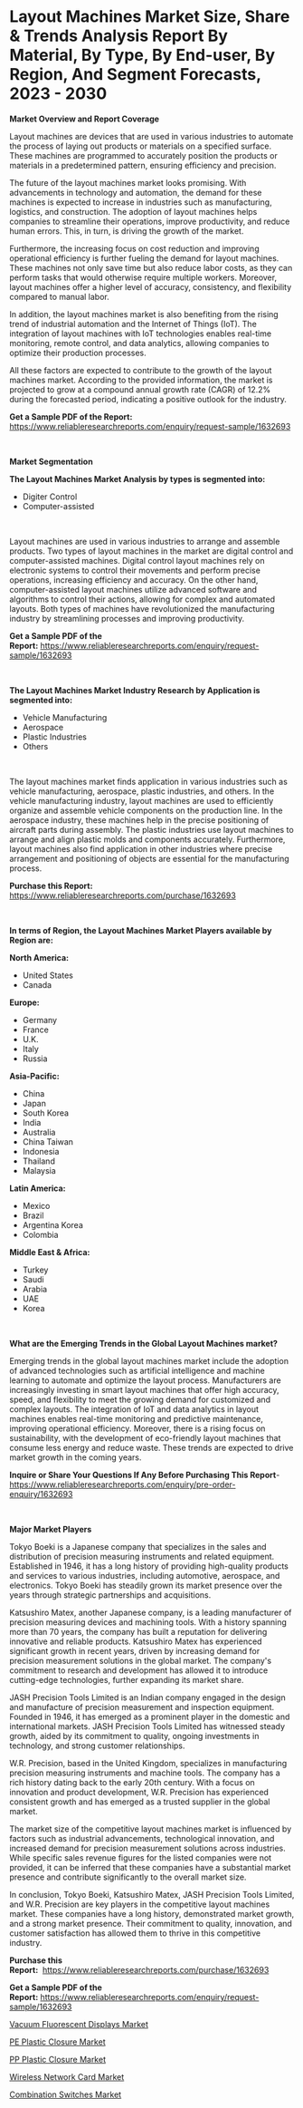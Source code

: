 <p><h1>Layout Machines Market Size, Share & Trends Analysis Report By Material, By Type, By End-user, By Region, And Segment Forecasts, 2023 - 2030</h1></p><p><strong>Market Overview and Report Coverage</strong></p>
<p><p>Layout machines are devices that are used in various industries to automate the process of laying out products or materials on a specified surface. These machines are programmed to accurately position the products or materials in a predetermined pattern, ensuring efficiency and precision.</p><p>The future of the layout machines market looks promising. With advancements in technology and automation, the demand for these machines is expected to increase in industries such as manufacturing, logistics, and construction. The adoption of layout machines helps companies to streamline their operations, improve productivity, and reduce human errors. This, in turn, is driving the growth of the market.</p><p>Furthermore, the increasing focus on cost reduction and improving operational efficiency is further fueling the demand for layout machines. These machines not only save time but also reduce labor costs, as they can perform tasks that would otherwise require multiple workers. Moreover, layout machines offer a higher level of accuracy, consistency, and flexibility compared to manual labor.</p><p>In addition, the layout machines market is also benefiting from the rising trend of industrial automation and the Internet of Things (IoT). The integration of layout machines with IoT technologies enables real-time monitoring, remote control, and data analytics, allowing companies to optimize their production processes.</p><p>All these factors are expected to contribute to the growth of the layout machines market. According to the provided information, the market is projected to grow at a compound annual growth rate (CAGR) of 12.2% during the forecasted period, indicating a positive outlook for the industry.</p></p>
<p><strong>Get a Sample PDF of the Report:</strong> <a href="https://www.reliableresearchreports.com/enquiry/request-sample/1632693">https://www.reliableresearchreports.com/enquiry/request-sample/1632693</a></p>
<p>&nbsp;</p>
<p><strong>Market Segmentation</strong></p>
<p><strong>The Layout Machines Market Analysis by types is segmented into:</strong></p>
<p><ul><li>Digiter Control</li><li>Computer-assisted</li></ul></p>
<p>&nbsp;</p>
<p><p>Layout machines are used in various industries to arrange and assemble products. Two types of layout machines in the market are digital control and computer-assisted machines. Digital control layout machines rely on electronic systems to control their movements and perform precise operations, increasing efficiency and accuracy. On the other hand, computer-assisted layout machines utilize advanced software and algorithms to control their actions, allowing for complex and automated layouts. Both types of machines have revolutionized the manufacturing industry by streamlining processes and improving productivity.</p></p>
<p><strong>Get a Sample PDF of the Report:</strong>&nbsp;<a href="https://www.reliableresearchreports.com/enquiry/request-sample/1632693">https://www.reliableresearchreports.com/enquiry/request-sample/1632693</a></p>
<p>&nbsp;</p>
<p><strong>The Layout Machines Market Industry Research by Application is segmented into:</strong></p>
<p><ul><li>Vehicle Manufacturing</li><li>Aerospace</li><li>Plastic Industries</li><li>Others</li></ul></p>
<p>&nbsp;</p>
<p><p>The layout machines market finds application in various industries such as vehicle manufacturing, aerospace, plastic industries, and others. In the vehicle manufacturing industry, layout machines are used to efficiently organize and assemble vehicle components on the production line. In the aerospace industry, these machines help in the precise positioning of aircraft parts during assembly. The plastic industries use layout machines to arrange and align plastic molds and components accurately. Furthermore, layout machines also find application in other industries where precise arrangement and positioning of objects are essential for the manufacturing process.</p></p>
<p><strong>Purchase this Report:</strong>&nbsp; <a href="https://www.reliableresearchreports.com/purchase/1632693">https://www.reliableresearchreports.com/purchase/1632693</a></p>
<p>&nbsp;</p>
<p><strong>In terms of Region, the Layout Machines Market Players available by Region are:</strong></p>
<p>
    <p> <strong> North America: </strong>
        <ul>
            <li>United States</li>
            <li>Canada</li>
        </ul>
        </p> 
    <p> <strong> Europe: </strong>
        <ul>
            <li>Germany</li>
            <li>France</li>
            <li>U.K.</li>
            <li>Italy</li>
            <li>Russia</li>
        </ul>
        </p> 
    <p> <strong> Asia-Pacific: </strong>
        <ul>
            <li>China</li>
            <li>Japan</li>
            <li>South Korea</li>
            <li>India</li>
            <li>Australia</li>
            <li>China Taiwan</li>
            <li>Indonesia</li>
            <li>Thailand</li>
            <li>Malaysia</li>
        </ul>
        </p> 
    <p> <strong> Latin America: </strong>
        <ul>
            <li>Mexico</li>
            <li>Brazil</li>
            <li>Argentina Korea</li>
            <li>Colombia</li>
        </ul>
        </p> 
    <p> <strong> Middle East & Africa: </strong>
        <ul>
            <li>Turkey</li>
            <li>Saudi</li>
            <li>Arabia</li>
            <li>UAE</li>
            <li>Korea</li>
        </ul>
    </p>
    </p>
<p>&nbsp;</p>
<p><strong>What are the Emerging Trends in the Global Layout Machines market?</strong></p>
<p><p>Emerging trends in the global layout machines market include the adoption of advanced technologies such as artificial intelligence and machine learning to automate and optimize the layout process. Manufacturers are increasingly investing in smart layout machines that offer high accuracy, speed, and flexibility to meet the growing demand for customized and complex layouts. The integration of IoT and data analytics in layout machines enables real-time monitoring and predictive maintenance, improving operational efficiency. Moreover, there is a rising focus on sustainability, with the development of eco-friendly layout machines that consume less energy and reduce waste. These trends are expected to drive market growth in the coming years.</p></p>
<p><strong>Inquire or Share Your Questions If Any Before Purchasing This Report</strong>- <a href="https://www.reliableresearchreports.com/enquiry/pre-order-enquiry/1632693">https://www.reliableresearchreports.com/enquiry/pre-order-enquiry/1632693</a></p>
<p>&nbsp;</p>
<p><strong>Major Market Players</strong></p>
<p><p>Tokyo Boeki is a Japanese company that specializes in the sales and distribution of precision measuring instruments and related equipment. Established in 1946, it has a long history of providing high-quality products and services to various industries, including automotive, aerospace, and electronics. Tokyo Boeki has steadily grown its market presence over the years through strategic partnerships and acquisitions.</p><p>Katsushiro Matex, another Japanese company, is a leading manufacturer of precision measuring devices and machining tools. With a history spanning more than 70 years, the company has built a reputation for delivering innovative and reliable products. Katsushiro Matex has experienced significant growth in recent years, driven by increasing demand for precision measurement solutions in the global market. The company's commitment to research and development has allowed it to introduce cutting-edge technologies, further expanding its market share.</p><p>JASH Precision Tools Limited is an Indian company engaged in the design and manufacture of precision measurement and inspection equipment. Founded in 1946, it has emerged as a prominent player in the domestic and international markets. JASH Precision Tools Limited has witnessed steady growth, aided by its commitment to quality, ongoing investments in technology, and strong customer relationships.</p><p>W.R. Precision, based in the United Kingdom, specializes in manufacturing precision measuring instruments and machine tools. The company has a rich history dating back to the early 20th century. With a focus on innovation and product development, W.R. Precision has experienced consistent growth and has emerged as a trusted supplier in the global market.</p><p>The market size of the competitive layout machines market is influenced by factors such as industrial advancements, technological innovation, and increased demand for precision measurement solutions across industries. While specific sales revenue figures for the listed companies were not provided, it can be inferred that these companies have a substantial market presence and contribute significantly to the overall market size.</p><p>In conclusion, Tokyo Boeki, Katsushiro Matex, JASH Precision Tools Limited, and W.R. Precision are key players in the competitive layout machines market. These companies have a long history, demonstrated market growth, and a strong market presence. Their commitment to quality, innovation, and customer satisfaction has allowed them to thrive in this competitive industry.</p></p>
<p><strong>Purchase this Report:</strong>&nbsp;&nbsp;<a href="https://www.reliableresearchreports.com/purchase/1632693">https://www.reliableresearchreports.com/purchase/1632693</a></p>
<p></p>
<p><strong>Get a Sample PDF of the Report:</strong>&nbsp;<a href="https://www.reliableresearchreports.com/enquiry/request-sample/1632693">https://www.reliableresearchreports.com/enquiry/request-sample/1632693</a></p>
<p><p><a href="https://www.linkedin.com/pulse/vacuum-fluorescent-displays-market-size-share-amp-trends-eb44e/">Vacuum Fluorescent Displays Market</a></p><p><a href="https://medium.com/@kcekkboop72786/analyzing-pe-plastic-closure-market-global-industry-perspective-and-forecast-2023-to-2030-ab09f3c9042d">PE Plastic Closure Market</a></p><p><a href="https://medium.com/@catherinemartinez15/pp-plastic-closure-market-report-reveals-the-latest-trends-and-growth-opportunities-of-this-market-35a571ed389b">PP Plastic Closure Market</a></p><p><a href="https://www.linkedin.com/pulse/wireless-network-card-market-share-amp-new-trends-analysis-o9tte/">Wireless Network Card Market</a></p><p><a href="https://www.linkedin.com/pulse/combination-switches-market-size-2023-2030-global-industrial-xgkje/">Combination Switches Market</a></p></p>